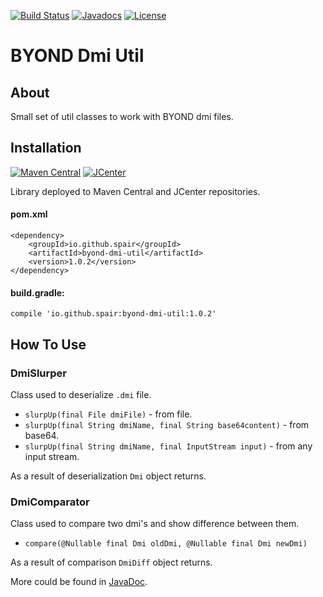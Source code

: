 [![Build Status](https://travis-ci.org/SpaiR/byond-dmi-util.svg?branch=master)](https://travis-ci.org/SpaiR/byond-dmi-util)
[![Javadocs](https://www.javadoc.io/badge/io.github.spair/byond-dmi-util.svg)](https://www.javadoc.io/doc/io.github.spair/byond-dmi-util)
[![License](http://img.shields.io/badge/license-MIT-blue.svg)](http://www.opensource.org/licenses/MIT)

# BYOND Dmi Util

## About 

Small set of util classes to work with BYOND dmi files.

## Installation
[![Maven Central](https://img.shields.io/maven-central/v/io.github.spair/byond-dmi-util.svg?style=flat)](https://maven-badges.herokuapp.com/maven-central/io.github.spair/byond-dmi-util)
[![JCenter](https://img.shields.io/bintray/v/spair/io.github.spair/byond-dmi-util.svg?label=jcenter)](https://bintray.com/spair/io.github.spair/byond-dmi-util/_latestVersion)

Library deployed to Maven Central and JCenter repositories.

#### pom.xml
```
<dependency>
    <groupId>io.github.spair</groupId>
    <artifactId>byond-dmi-util</artifactId>
    <version>1.0.2</version>
</dependency>
```

#### build.gradle:
```
compile 'io.github.spair:byond-dmi-util:1.0.2'
```

## How To Use

### DmiSlurper

Class used to deserialize `.dmi` file.
 - `slurpUp(final File dmiFile)` - from file.
 - `slurpUp(final String dmiName, final String base64content)` - from base64.
 - `slurpUp(final String dmiName, final InputStream input)` - from any input stream.

As a result of deserialization `Dmi` object returns.

### DmiComparator

Class used to compare two dmi's and show difference between them.
 - `compare(@Nullable final Dmi oldDmi, @Nullable final Dmi newDmi)`
 
 As a result of comparison `DmiDiff` object returns.
 
 
More could be found in [JavaDoc](https://www.javadoc.io/doc/io.github.spair/byond-dmi-util).
